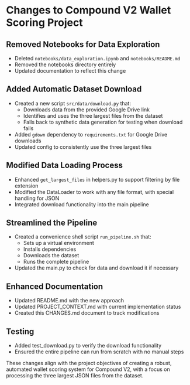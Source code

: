 # Changes to Compound V2 Wallet Scoring Project

## Removed Notebooks for Data Exploration
- Deleted `notebooks/data_exploration.ipynb` and `notebooks/README.md`
- Removed the notebooks directory entirely
- Updated documentation to reflect this change

## Added Automatic Dataset Download
- Created a new script `src/data/download.py` that:
  - Downloads data from the provided Google Drive link
  - Identifies and uses the three largest files from the dataset
  - Falls back to synthetic data generation for testing when download fails
- Added `gdown` dependency to `requirements.txt` for Google Drive downloads
- Updated config to consistently use the three largest files

## Modified Data Loading Process
- Enhanced `get_largest_files` in helpers.py to support filtering by file extension
- Modified the DataLoader to work with any file format, with special handling for JSON
- Integrated download functionality into the main pipeline

## Streamlined the Pipeline
- Created a convenience shell script `run_pipeline.sh` that:
  - Sets up a virtual environment
  - Installs dependencies
  - Downloads the dataset
  - Runs the complete pipeline
- Updated the main.py to check for data and download it if necessary

## Enhanced Documentation
- Updated README.md with the new approach
- Updated PROJECT_CONTEXT.md with current implementation status
- Created this CHANGES.md document to track modifications

## Testing
- Added test_download.py to verify the download functionality
- Ensured the entire pipeline can run from scratch with no manual steps

These changes align with the project objectives of creating a robust, automated wallet scoring system for Compound V2, with a focus on processing the three largest JSON files from the dataset. 